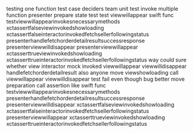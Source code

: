 testing one function test case deciders team unit test invoke multiple function presenter prepare state test test viewwillappear swift func testviewwillappearinvokesnecessarymethods xctassertfalseviewinvokedshowloading xctassertfalseinteractorinvokedfetchsellerfollowingstatus presenterhandlefetchorderdetailresultsuccessresponse presenterviewwilldisappear presenterviewwillappear xctasserttrueviewinvokedshowloading xctasserttrueinteractorinvokedfetchsellerfollowingstatus way could sure whether view interactor mock invoked viewwillappear viewwilldisappear handlefetchorderdetailresult also anyone move viewshowloading call viewwillappear viewwilldisappear test fail even though bug better move preparation call assertion like swift func testviewwillappearinvokesnecessarymethods presenterhandlefetchorderdetailresultsuccessresponse presenterviewwilldisappear xctassertfalseviewinvokedshowloading xctassertfalseinteractorinvokedfetchsellerfollowingstatus presenterviewwillappear xctasserttrueviewinvokedshowloading xctasserttrueinteractorinvokedfetchsellerfollowingstatus